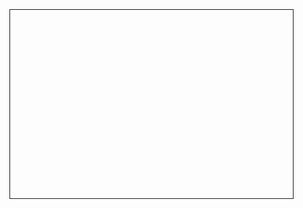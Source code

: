 <!DOCTYPE html>
<html lang="en">
<head>
    <meta charset="UTF-8">
    <meta name="viewport" content="width=device-width, initial-scale=1.0">
    <title>Rhythm Game</title>
    <style>
        canvas {
            border: 1px solid black;
            display: block;
            margin: 0 auto;
            touch-action: manipulation; /* 모바일에서 기본 스크롤 이벤트 막기 */
        }
    </style>
</head>
<body>
    <canvas id="canvas" width="480" height="320"></canvas>
    <script>
        const canvas = document.getElementById("canvas");
        const ctx = canvas.getContext("2d");

        const keyboardKeys = ['a', 's', 'd', 'f']; // 건반에 해당하는 키
        const keyColors = ['red', 'green', 'blue', 'yellow']; // 건반 색상

        const notes = []; // 리듬 노트 배열
        const noteSpeed = 2; // 노트 이동 속도
        const noteSize = 40; // 노트 크기

        let score = 0; // 점수 변수
        let isGameOver = false; // 게임 종료 여부

        // 사용자 입력 처리
        canvas.addEventListener('touchstart', function(event) {
            event.preventDefault(); // 기본 터치 동작 막기
            if (!isGameOver) {
                const touchX = event.touches[0].clientX;
                const touchIndex = Math.floor((touchX / canvas.clientWidth) * keyboardKeys.length);
                checkNoteHit(touchIndex);
            } else {
                resetGame();
            }
        });

        // 노트 객체 생성 함수
        function createNote() {
            const randomKeyIndex = Math.floor(Math.random() * keyboardKeys.length);
            const note = {
                x: canvas.width / 2 - noteSize / 2,
                y: -noteSize,
                keyIndex: randomKeyIndex
            };
            notes.push(note);
        }

        // 노트 이동 및 그리기 함수
        function moveAndDrawNotes() {
            notes.forEach(note => {
                note.y += noteSpeed;
                ctx.fillStyle = keyColors[note.keyIndex];
                ctx.fillRect(note.x, note.y, noteSize, noteSize);
            });
        }

        // 노트와 건반의 충돌 체크 함수
        function checkNoteHit(keyIndex) {
            const hitNoteIndex = notes.findIndex(note => note.keyIndex === keyIndex && note.y >= canvas.height - noteSize);
            if (hitNoteIndex !== -1) {
                notes.splice(hitNoteIndex, 1);
                score++;
            } else {
                gameOver();
            }
        }

        // 게임 오버 처리 함수
        function gameOver() {
            isGameOver = true;
            alert(`Game Over! Your score: ${score}. Tap to restart.`);
        }

        // 게임 초기화 함수
        function resetGame() {
            notes.length = 0;
            score = 0;
            isGameOver = false;
        }

        // 게임 루프
        function gameLoop() {
            ctx.clearRect(0, 0, canvas.width, canvas.height);

            if (!isGameOver) {
                if (Math.random() < 0.05) { // 일정 확률로 노트 생성
                    createNote();
                }
                moveAndDrawNotes();
            }

            // 점수 표시
            ctx.fillStyle = 'black';
            ctx.font = '20px Arial';
            ctx.fillText('Score: ' + score, 10, 30);

            requestAnimationFrame(gameLoop);
        }

        gameLoop();
    </script>
</body>
</html>
